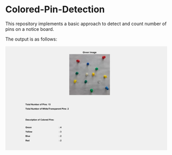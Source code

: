# Colored-Pin-Detection

This repository implements a basic approach to detect and count number of pins on a notice board.

The output is as follows:

![](Output/output.PNG)

